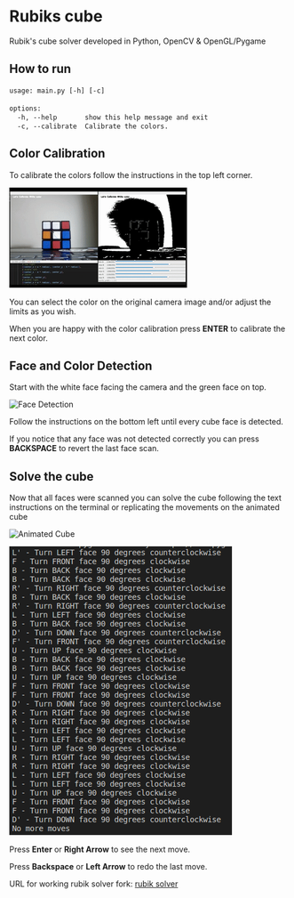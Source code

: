 # Rubiks cube

Rubik's cube solver developed in Python, OpenCV & OpenGL/Pygame

## How to run

```
usage: main.py [-h] [-c]

options:
  -h, --help       show this help message and exit
  -c, --calibrate  Calibrate the colors.
```
## Color Calibration
To calibrate the colors follow the instructions in the top left corner.

![Color Calibration](resources/calibration.gif)

You can select the color on the original camera image and/or adjust the limits as you wish.

When you are happy with the color calibration press __ENTER__ to calibrate the next color.

## Face and Color Detection
Start with the white face facing the camera and the green face on top.

![Face Detection](resources/face-detect.gif)

Follow the instructions on the bottom left until every cube face is detected.

If you notice that any face was not detected correctly you can press __BACKSPACE__ to revert the last face scan.

## Solve the cube
Now that all faces were scanned you can solve the cube following the text instructions on the terminal or replicating the movements on the animated cube

![Animated Cube](resources/animated-cube.gif)

![Text Instructions](resources/text-instructions.png)

Press __Enter__ or __Right Arrow__ to see the next move.

Press __Backspace__ or __Left Arrow__ to redo the last move.


URL for working rubik solver fork:
[rubik solver](https://github.com/robertofiguz/python-rubik)
